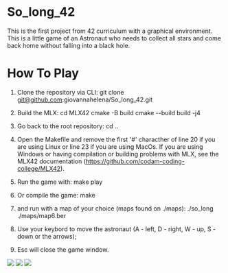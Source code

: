 # So_long_42
This is the first project from 42 curriculum with a graphical environment. This is a little game of an Astronaut who needs to collect all stars and come back home without falling into a black hole.

# How To Play

1) Clone the repository via CLI:
	git clone git@github.com:giovannahelena/So_long_42.git

2) Build the MLX:
	cd MLX42
	cmake -B build
	cmake --build build -j4

3) Go back to the root repository:
	cd ..

4) Open the Makefile and remove the first '#' characther of line 20 if you are using Linux or line 23 if you are using MacOs.
	If you are using Windows or having compilation or building problems with MLX, see the MLX42 documentation
	(https://github.com/codam-coding-college/MLX42).

5) Run the game with:
	make play

6) Or compile the game:
	make

7) and run with a map of your choice (maps found on ./maps):
	./so_long ./maps/map6.ber

8) Use your keybord to move the astronaut (A - left, D - right, W - up, S - down or the arrows);

9) Esc will close the game window.

<img src="./.readme_utils/prnt1.png">
<img src="./.readme_utils/prnt2.png">
<img src="./.readme_utils/prnt3.png">